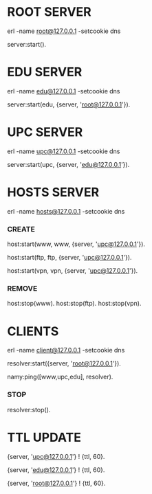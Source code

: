 # ROOT SERVER

erl -name root@127.0.0.1 -setcookie dns

server:start().

# EDU SERVER

erl -name edu@127.0.0.1 -setcookie dns

server:start(edu, {server, 'root@127.0.0.1'}).

# UPC SERVER

erl -name upc@127.0.0.1 -setcookie dns

server:start(upc, {server, 'edu@127.0.0.1'}).

# HOSTS SERVER

erl -name hosts@127.0.0.1 -setcookie dns

### CREATE

host:start(www, www, {server, 'upc@127.0.0.1'}).

host:start(ftp, ftp, {server, 'upc@127.0.0.1'}).

host:start(vpn, vpn, {server, 'upc@127.0.0.1'}).

### REMOVE

host:stop(www).
host:stop(ftp).
host:stop(vpn).

# CLIENTS

erl -name client@127.0.0.1 -setcookie dns

resolver:start({server, 'root@127.0.0.1'}).

namy:ping([www,upc,edu], resolver).

### STOP

resolver:stop().

# TTL UPDATE

{server, 'upc@127.0.0.1'} ! {ttl, 60}.

{server, 'edu@127.0.0.1'} ! {ttl, 60}.

{server, 'root@127.0.0.1'} ! {ttl, 60}.

